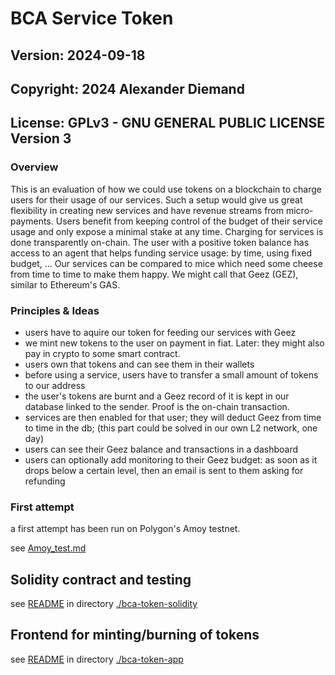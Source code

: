 
# BCA Service Token

## Version: 2024-09-18
## Copyright: 2024 Alexander Diemand
## License: GPLv3 - GNU GENERAL PUBLIC LICENSE Version 3


### Overview

This is an evaluation of how we could use tokens on a blockchain to charge users for their usage of our services.
Such a setup would give us great flexibility in creating new services and have revenue streams from micro-payments.
Users benefit from keeping control of the budget of their service usage and only expose a minimal stake at any time.
Charging for services is done transparently on-chain.
The user with a positive token balance has access to an agent that helps funding service usage: by time, using fixed budget, ...
Our services can be compared to mice which need some cheese from time to time to make them happy.
We might call that Geez (GEZ), similar to Ethereum's GAS.


### Principles & Ideas

- users have to aquire our token for feeding our services with Geez
- we mint new tokens to the user on payment in fiat. Later: they might also pay in crypto to some smart contract.
- users own that tokens and can see them in their wallets
- before using a service, users have to transfer a small amount of tokens to our address
- the user's tokens are burnt and a Geez record of it is kept in our database linked to the sender. Proof is the on-chain transaction.
- services are then enabled for that user; they will deduct Geez from time to time in the db; (this part could be solved in our own L2 network, one day)
- users can see their Geez balance and transactions in a dashboard
- users can optionally add monitoring to their Geez budget: as soon as it drops below a certain level, then an email is sent to them asking for refunding


### First attempt

a first attempt has been run on Polygon's Amoy testnet. 

see [Amoy_test.md](Amoy_test.md)


## Solidity contract and testing

see [README](./bca-token-solidity/README.md) in directory [./bca-token-solidity](./bca-token-solidity/)


## Frontend for minting/burning of tokens

see [README](./bca-token-app/README.md) in directory [./bca-token-app](./bca-token-app/)

